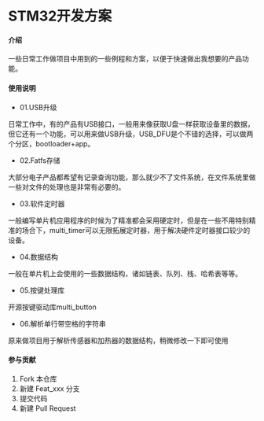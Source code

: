# STM32开发方案

#### 介绍
一些日常工作做项目中用到的一些例程和方案，以便于快速做出我想要的产品功能。

#### 使用说明

- 01.USB升级

日常工作中，有的产品有USB接口，一般用来像获取U盘一样获取设备里的数据，但它还有一个功能，可以用来做USB升级，USB_DFU是个不错的选择，可以做两个分区，bootloader+app。

- 02.Fatfs存储

大部分电子产品都希望有记录查询功能，那么就少不了文件系统，在文件系统里做一些对文件的处理也是非常有必要的。

- 03.软件定时器

一般编写单片机应用程序的时候为了精准都会采用硬定时，但是在一些不用特别精准的场合下，multi_timer可以无限拓展定时器，用于解决硬件定时器接口较少的设备。

- 04.数据结构

一般在单片机上会使用的一些数据结构，诸如链表、队列、栈、哈希表等等。

- 05.按键处理库

开源按键驱动库multi_button

- 06.解析单行带空格的字符串

原来做项目用于解析传感器和加热器的数据结构，稍微修改一下即可使用

#### 参与贡献

1.  Fork 本仓库
2.  新建 Feat_xxx 分支
3.  提交代码
4.  新建 Pull Request
